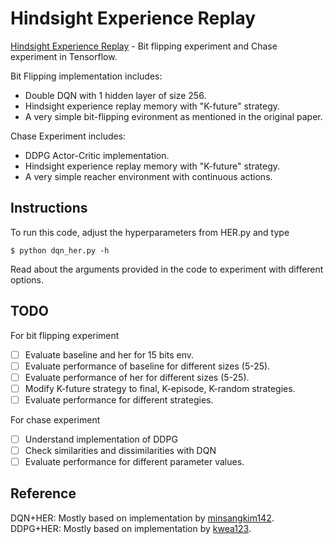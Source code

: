 # Hindsight Experience Replay
[Hindsight Experience Replay](https://arxiv.org/pdf/1707.01495.pdf) - Bit flipping experiment and Chase experiment in Tensorflow. 

Bit Flipping implementation includes:
* Double DQN with 1 hidden layer of size 256.
* Hindsight experience replay memory with "K-future" strategy.
* A very simple bit-flipping evironment as mentioned in the original paper.

Chase Experiment includes:
* DDPG Actor-Critic implementation.
* Hindsight experience replay memory with "K-future" strategy.
* A very simple reacher environment with continuous actions.

## Instructions

To run this code, adjust the hyperparameters from HER.py and type
```shell
$ python dqn_her.py -h
```
Read about the arguments provided in the code to experiment with different options.

## TODO

For bit flipping experiment
- [ ] Evaluate baseline and her for 15 bits env.
- [ ] Evaluate performance of baseline for different sizes (5-25).
- [ ] Evaluate performance of her for different sizes (5-25).
- [ ] Modify K-future strategy to final, K-episode, K-random strategies. 
- [ ] Evaluate performance for different strategies.

For chase experiment
- [ ] Understand implementation of DDPG
- [ ] Check similarities and dissimilarities with DQN
- [ ] Evaluate performance for different parameter values.

## Reference

DQN+HER: Mostly based on implementation by [minsangkim142](https://github.com/minsangkim142/hindsight-experience-replay).
DDPG+HER: Mostly based on implementation by [kwea123](https://github.com/kwea123/hindsight-experience-replay).